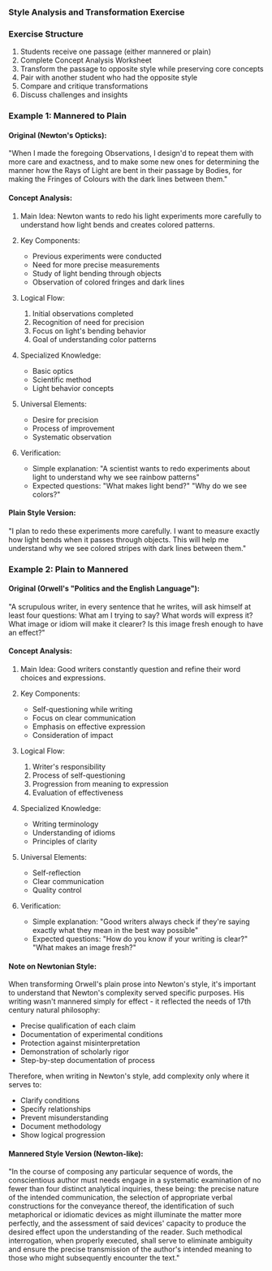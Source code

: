 ### Style Analysis and Transformation Exercise

### Exercise Structure

1. Students receive one passage (either mannered or plain)
2. Complete Concept Analysis Worksheet
3. Transform the passage to opposite style while preserving core concepts
4. Pair with another student who had the opposite style
5. Compare and critique transformations
6. Discuss challenges and insights

### Example 1: Mannered to Plain

#### Original (Newton's Opticks):
"When I made the foregoing Observations, I design'd to repeat them with more care and exactness, and to make some new ones for determining the manner how the Rays of Light are bent in their passage by Bodies, for making the Fringes of Colours with the dark lines between them."

#### Concept Analysis:
1. Main Idea: Newton wants to redo his light experiments more carefully to understand how light bends and creates colored patterns.

2. Key Components:
   - Previous experiments were conducted
   - Need for more precise measurements
   - Study of light bending through objects
   - Observation of colored fringes and dark lines

3. Logical Flow:
   1. Initial observations completed
   2. Recognition of need for precision
   3. Focus on light's bending behavior
   4. Goal of understanding color patterns

4. Specialized Knowledge:
   - Basic optics
   - Scientific method
   - Light behavior concepts

5. Universal Elements:
   - Desire for precision
   - Process of improvement
   - Systematic observation

6. Verification:
   - Simple explanation: "A scientist wants to redo experiments about light to understand why we see rainbow patterns"
   - Expected questions: "What makes light bend?" "Why do we see colors?"

#### Plain Style Version:
"I plan to redo these experiments more carefully. I want to measure exactly how light bends when it passes through objects. This will help me understand why we see colored stripes with dark lines between them."

### Example 2: Plain to Mannered

#### Original (Orwell's "Politics and the English Language"):
"A scrupulous writer, in every sentence that he writes, will ask himself at least four questions: What am I trying to say? What words will express it? What image or idiom will make it clearer? Is this image fresh enough to have an effect?"

#### Concept Analysis:
1. Main Idea: Good writers constantly question and refine their word choices and expressions.

2. Key Components:
   - Self-questioning while writing
   - Focus on clear communication
   - Emphasis on effective expression
   - Consideration of impact

3. Logical Flow:
   1. Writer's responsibility
   2. Process of self-questioning
   3. Progression from meaning to expression
   4. Evaluation of effectiveness

4. Specialized Knowledge:
   - Writing terminology
   - Understanding of idioms
   - Principles of clarity

5. Universal Elements:
   - Self-reflection
   - Clear communication
   - Quality control

6. Verification:
   - Simple explanation: "Good writers always check if they're saying exactly what they mean in the best way possible"
   - Expected questions: "How do you know if your writing is clear?" "What makes an image fresh?"

#### Note on Newtonian Style:
When transforming Orwell's plain prose into Newton's style, it's important to understand that Newton's complexity served specific purposes. His writing wasn't mannered simply for effect - it reflected the needs of 17th century natural philosophy:
- Precise qualification of each claim
- Documentation of experimental conditions
- Protection against misinterpretation
- Demonstration of scholarly rigor
- Step-by-step documentation of process

Therefore, when writing in Newton's style, add complexity only where it serves to:
- Clarify conditions
- Specify relationships
- Prevent misunderstanding
- Document methodology
- Show logical progression

#### Mannered Style Version (Newton-like):
"In the course of composing any particular sequence of words, the conscientious author must needs engage in a systematic examination of no fewer than four distinct analytical inquiries, these being: the precise nature of the intended communication, the selection of appropriate verbal constructions for the conveyance thereof, the identification of such metaphorical or idiomatic devices as might illuminate the matter more perfectly, and the assessment of said devices' capacity to produce the desired effect upon the understanding of the reader. Such methodical interrogation, when properly executed, shall serve to eliminate ambiguity and ensure the precise transmission of the author's intended meaning to those who might subsequently encounter the text."